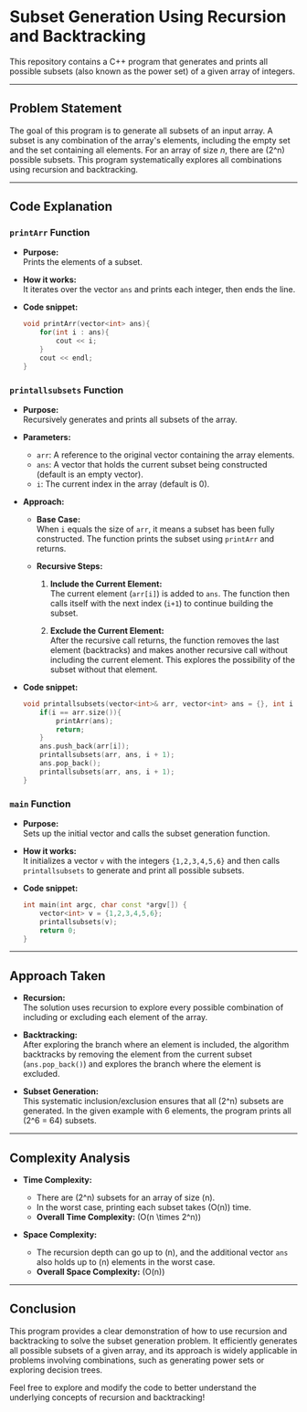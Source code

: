 # Subset Generation Using Recursion and Backtracking

This repository contains a C++ program that generates and prints all possible subsets (also known as the power set) of a given array of integers.

---

## Problem Statement

The goal of this program is to generate all subsets of an input array. A subset is any combination of the array's elements, including the empty set and the set containing all elements. For an array of size *n*, there are \(2^n\) possible subsets. This program systematically explores all combinations using recursion and backtracking.

---

## Code Explanation

### `printArr` Function
- **Purpose:**  
  Prints the elements of a subset.
  
- **How it works:**  
  It iterates over the vector `ans` and prints each integer, then ends the line.
  
- **Code snippet:**
  ```cpp
  void printArr(vector<int> ans){
      for(int i : ans){
          cout << i;
      }
      cout << endl;
  }
  ```

### `printallsubsets` Function
- **Purpose:**  
  Recursively generates and prints all subsets of the array.
  
- **Parameters:**
  - `arr`: A reference to the original vector containing the array elements.
  - `ans`: A vector that holds the current subset being constructed (default is an empty vector).
  - `i`: The current index in the array (default is 0).

- **Approach:**
  - **Base Case:**  
    When `i` equals the size of `arr`, it means a subset has been fully constructed. The function prints the subset using `printArr` and returns.
  
  - **Recursive Steps:**  
    1. **Include the Current Element:**  
       The current element (`arr[i]`) is added to `ans`. The function then calls itself with the next index (`i+1`) to continue building the subset.
       
    2. **Exclude the Current Element:**  
       After the recursive call returns, the function removes the last element (backtracks) and makes another recursive call without including the current element. This explores the possibility of the subset without that element.
  
- **Code snippet:**
  ```cpp
  void printallsubsets(vector<int>& arr, vector<int> ans = {}, int i = 0){
      if(i == arr.size()){
          printArr(ans);
          return;
      }
      ans.push_back(arr[i]);
      printallsubsets(arr, ans, i + 1);
      ans.pop_back();
      printallsubsets(arr, ans, i + 1);
  }
  ```

### `main` Function
- **Purpose:**  
  Sets up the initial vector and calls the subset generation function.
  
- **How it works:**  
  It initializes a vector `v` with the integers `{1,2,3,4,5,6}` and then calls `printallsubsets` to generate and print all possible subsets.
  
- **Code snippet:**
  ```cpp
  int main(int argc, char const *argv[]) {
      vector<int> v = {1,2,3,4,5,6};
      printallsubsets(v);
      return 0;
  }
  ```

---

## Approach Taken

- **Recursion:**  
  The solution uses recursion to explore every possible combination of including or excluding each element of the array.

- **Backtracking:**  
  After exploring the branch where an element is included, the algorithm backtracks by removing the element from the current subset (`ans.pop_back()`) and explores the branch where the element is excluded.

- **Subset Generation:**  
  This systematic inclusion/exclusion ensures that all \(2^n\) subsets are generated. In the given example with 6 elements, the program prints all \(2^6 = 64\) subsets.

---

## Complexity Analysis

- **Time Complexity:**  
  - There are \(2^n\) subsets for an array of size \(n\).
  - In the worst case, printing each subset takes \(O(n)\) time.
  - **Overall Time Complexity:** \(O(n \times 2^n)\)

- **Space Complexity:**  
  - The recursion depth can go up to \(n\), and the additional vector `ans` also holds up to \(n\) elements in the worst case.
  - **Overall Space Complexity:** \(O(n)\)

---

## Conclusion

This program provides a clear demonstration of how to use recursion and backtracking to solve the subset generation problem. It efficiently generates all possible subsets of a given array, and its approach is widely applicable in problems involving combinations, such as generating power sets or exploring decision trees.

Feel free to explore and modify the code to better understand the underlying concepts of recursion and backtracking!


